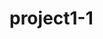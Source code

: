# project1-1
<!DOCTYPE html>
<html>
<head>
<meta charset="utf-8" />
<title>Boy or girl</title>
</head>
<body>
	<script type="text/javascript">
		var fname, ltr
		fname = prompt('Enter your name', 0);
		ltr = fname.substr(fname.length -1, 1);
		
		if (ltr =='a' || ltr =='y') {
			alert('Your name is female.')
			alert(ltr);
		}
		else {
			alert('Your name is male.')
		}
		
		document.write('<h1>' + fname + '</h1>');
	</script>
</body>
</html>
